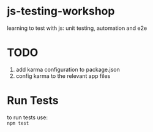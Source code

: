 # js-testing-workshop
learning to test with js: unit testing, automation and e2e


# TODO  
1. add karma configuration to package.json
2. config karma to the relevant app files

# Run Tests  
to run tests use:  
```npm test```
